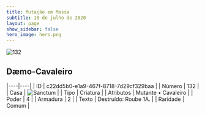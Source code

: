 ```yaml
---
title: Mutação em Massa
subtitle: 10 de julho de 2020
layout: page
show_sidebar: false
hero_image: hero.png
---
```


![132](https://cdn.keyforgegame.com/media/card_front/pt/479_132_CV53WG3V8J78_pt.png)

## Dæmo-Cavaleiro

|----|----|
| ID | c22dd5b0-e1a9-467f-8718-7d29cf329baa |
| Número | 132 |
| Casa | ![Sanctum](https://archonarcana.com/images/thumb/c/c7/Sanctum.png/22px-Sanctum.png "Santuário") |
| Tipo | Criatura |
| Atributos | Mutante • Cavaleiro |
| Poder | 4 |
| Armadura | 2 |
| Texto | Destruído: Roube 1A. |
| Raridade | Comum |
